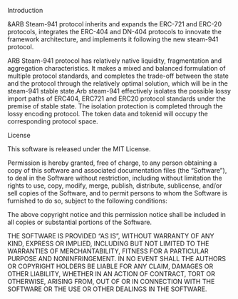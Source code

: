 Introduction

&ARB Steam-941 protocol inherits and expands the ERC-721 and ERC-20 protocols, integrates the ERC-404 and DN-404 protocols to innovate the framework architecture, and implements it following the new steam-941 protocol.

ARB Steam-941 protocol has relatively native liquidity, fragmentation and aggregation characteristics. It makes a mixed and balanced formulation of multiple protocol standards, and completes the trade-off between the state and the protocol through the relatively optimal solution, which will be in the steam-941 stable state.Arb steam-941 effectively isolates the possible lossy import paths of ERC404, ERC721 and ERC20 protocol standards under the premise of stable state. The isolation protection is completed through the lossy encoding protocol. The token data and tokenid will occupy the corresponding protocol space.

License

This software is released under the MIT License.

Permission is hereby granted, free of charge, to any person obtaining a copy of this software and associated documentation files (the “Software”), to deal in the Software without restriction, including without limitation the rights to use, copy, modify, merge, publish, distribute, sublicense, and/or sell copies of the Software, and to permit persons to whom the Software is furnished to do so, subject to the following conditions:

The above copyright notice and this permission notice shall be included in all copies or substantial portions of the Software.

THE SOFTWARE IS PROVIDED “AS IS”, WITHOUT WARRANTY OF ANY KIND, EXPRESS OR IMPLIED, INCLUDING BUT NOT LIMITED TO THE WARRANTIES OF MERCHANTABILITY, FITNESS FOR A PARTICULAR PURPOSE AND NONINFRINGEMENT. IN NO EVENT SHALL THE AUTHORS OR COPYRIGHT HOLDERS BE LIABLE FOR ANY CLAIM, DAMAGES OR OTHER LIABILITY, WHETHER IN AN ACTION OF CONTRACT, TORT OR OTHERWISE, ARISING FROM, OUT OF OR IN CONNECTION WITH THE SOFTWARE OR THE USE OR OTHER DEALINGS IN THE SOFTWARE.

